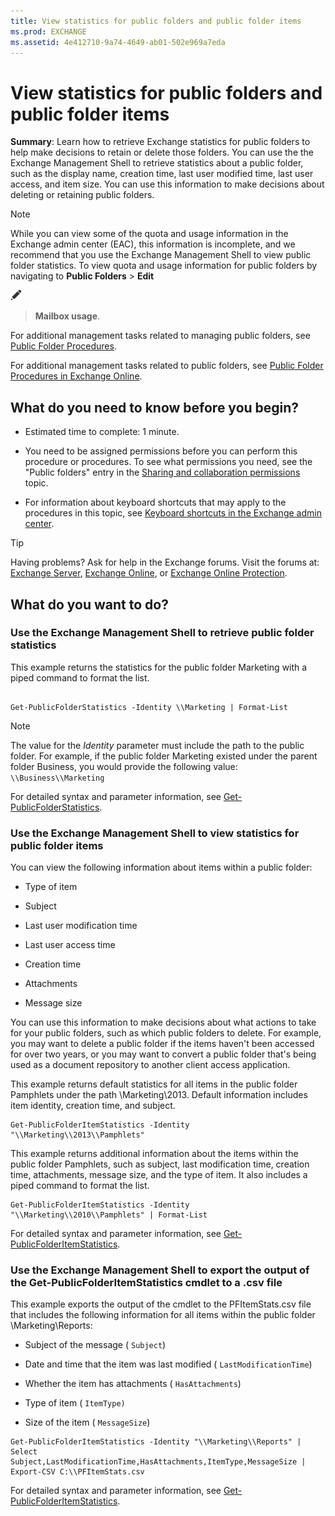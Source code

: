 ```yaml
---
title: View statistics for public folders and public folder items
ms.prod: EXCHANGE
ms.assetid: 4e412710-9a74-4649-ab01-502e969a7eda
---
```



# View statistics for public folders and public folder items
 **Summary**: Learn how to retrieve Exchange statistics for public folders to help make decisions to retain or delete those folders.
You can use the the Exchange Management Shell to retrieve statistics about a public folder, such as the display name, creation time, last user modified time, last user access, and item size. You can use this information to make decisions about deleting or retaining public folders.
  
    
    


> [!NOTE]
> While you can view some of the quota and usage information in the Exchange admin center (EAC), this information is incomplete, and we recommend that you use the Exchange Management Shell to view public folder statistics. To view quota and usage information for public folders by navigating to **Public Folders** > **Edit**
  
    
    
![Edit icon](images/ITPro_EAC_EditIcon.png)
  
    
    
 > **Mailbox usage**. 
  
    
    


For additional management tasks related to managing public folders, see  [Public Folder Procedures](http://technet.microsoft.com/library/afa54c8e-f3ab-4f5f-85ad-fb2a905ecfa9.aspx).
  
    
    

For additional management tasks related to public folders, see  [Public Folder Procedures in Exchange Online](http://technet.microsoft.com/library/c0c561cb-3d25-4a26-b94a-ba3876c49fbf.aspx).
## What do you need to know before you begin?


- Estimated time to complete: 1 minute.
    
  
- You need to be assigned permissions before you can perform this procedure or procedures. To see what permissions you need, see the "Public folders" entry in the  [Sharing and collaboration permissions](sharing-and-collaboration-permissions.md) topic.
    
  
- For information about keyboard shortcuts that may apply to the procedures in this topic, see  [Keyboard shortcuts in the Exchange admin center](keyboard-shortcuts-in-the-exchange-admin-center.md).
    
  

> [!TIP]
> Having problems? Ask for help in the Exchange forums. Visit the forums at:  [Exchange Server](https://go.microsoft.com/fwlink/p/?linkId=60612),  [Exchange Online](https://go.microsoft.com/fwlink/p/?linkId=267542), or  [Exchange Online Protection](https://go.microsoft.com/fwlink/p/?linkId=285351). 
  
    
    


## What do you want to do?


### Use the Exchange Management Shell to retrieve public folder statistics

This example returns the statistics for the public folder Marketing with a piped command to format the list. 
  
    
    

```

Get-PublicFolderStatistics -Identity \\Marketing | Format-List
```


> [!NOTE]
> The value for the  _Identity_ parameter must include the path to the public folder. For example, if the public folder Marketing existed under the parent folder Business, you would provide the following value: `\\Business\\Marketing`
  
    
    

For detailed syntax and parameter information, see  [Get-PublicFolderStatistics](http://technet.microsoft.com/library/6b435b2e-749f-47fd-9a20-9a7edaed96fb.aspx).
  
    
    

### Use the Exchange Management Shell to view statistics for public folder items

You can view the following information about items within a public folder:
  
    
    

- Type of item
    
  
- Subject
    
  
- Last user modification time
    
  
- Last user access time
    
  
- Creation time
    
  
- Attachments
    
  
- Message size
    
  
You can use this information to make decisions about what actions to take for your public folders, such as which public folders to delete. For example, you may want to delete a public folder if the items haven't been accessed for over two years, or you may want to convert a public folder that's being used as a document repository to another client access application.
  
    
    
This example returns default statistics for all items in the public folder Pamphlets under the path \\Marketing\\2013. Default information includes item identity, creation time, and subject.
  
    
    



```
Get-PublicFolderItemStatistics -Identity "\\Marketing\\2013\\Pamphlets"
```

This example returns additional information about the items within the public folder Pamphlets, such as subject, last modification time, creation time, attachments, message size, and the type of item. It also includes a piped command to format the list.
  
    
    



```
Get-PublicFolderItemStatistics -Identity "\\Marketing\\2010\\Pamphlets" | Format-List
```

For detailed syntax and parameter information, see  [Get-PublicFolderItemStatistics](http://technet.microsoft.com/library/b978c72d-6c0d-428f-a4ea-b17e39aef408.aspx).
  
    
    

### Use the Exchange Management Shell to export the output of the Get-PublicFolderItemStatistics cmdlet to a .csv file

This example exports the output of the cmdlet to the PFItemStats.csv file that includes the following information for all items within the public folder \\Marketing\\Reports:
  
    
    

- Subject of the message ( `Subject`)
    
  
- Date and time that the item was last modified ( `LastModificationTime`)
    
  
- Whether the item has attachments ( `HasAttachments`)
    
  
- Type of item ( `ItemType)`
    
  
- Size of the item ( `MessageSize`)
    
  

```
Get-PublicFolderItemStatistics -Identity "\\Marketing\\Reports" | Select Subject,LastModificationTime,HasAttachments,ItemType,MessageSize | Export-CSV C:\\PFItemStats.csv
```

For detailed syntax and parameter information, see  [Get-PublicFolderItemStatistics](http://technet.microsoft.com/library/b978c72d-6c0d-428f-a4ea-b17e39aef408.aspx).
  
    
    


